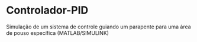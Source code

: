 # Controlador-PID
Simulação de um sistema de controle guiando um parapente para uma área de pouso específica (MATLAB/SIMULINK)
